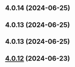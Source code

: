 ## 4.0.14 (2024-06-25)



## 4.0.13 (2024-06-25)



## 4.0.13 (2024-06-25)



## [4.0.12](https://github.com/revolist/revogrid/compare/v3.5.2...v4.0.12) (2024-06-23)



